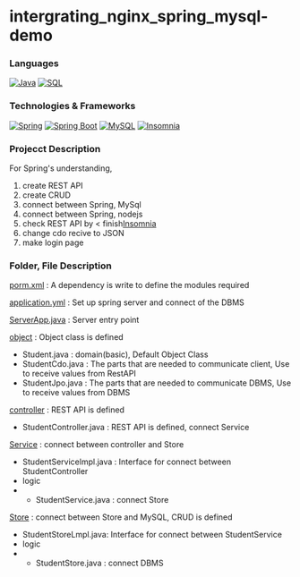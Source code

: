 # intergrating_nginx_spring_mysql-demo
### Languages
[![Java](https://img.shields.io/badge/Java-black?style=for-the-badge&logo=java)](https://github.com/parkgeounyoung/intergrating_nginx_spring_mysql-demo)
[![SQL](https://img.shields.io/badge/SQL-black?style=for-the-badge&logo=sql)](https://github.com/parkgeounyoung/intergrating_nginx_spring_mysql-demo)

### Technologies & Frameworks
[![Spring](https://img.shields.io/badge/spring-black?style=for-the-badge&logo=spring)](https://spring.io/)
[![Spring Boot](https://img.shields.io/badge/springboot-black?style=for-the-badge&logo=springboot)](https://spring.io/projects/spring-boot)
[![MySQL](https://img.shields.io/badge/MySQL-black?style=for-the-badge&logo=MySQL)](https://www.mysql.com/)
[![Insomnia](https://img.shields.io/badge/insomnia-black?style=for-the-badge&logo=insomnia)](https://insomnia.rest/)

### Projecct Description
For Spring's understanding, 
1. create REST API
2. create CRUD
3. connect between Spring, MySql 
4. connect between Spring, nodejs
5. check REST API by < finish[Insomnia](https://www.google.com/search?q=Insomnia&ei=x4dnZPOcBoOAoATR1p3gAw&ved=0ahUKEwiznLf8y4H_AhUDAIgKHVFrBzwQ4dUDCA8&uact=5&oq=Insomnia&gs_lcp=Cgxnd3Mtd2l6LXNlcnAQAzILCAAQgAQQsQMQgwEyBQgAEIAEMgUIABCABDIFCC4QgAQyBQgAEIAEMgUIABCABDILCC4QgAQQxwEQ0QMyBQgAEIAEMggILhCABBDUAjIFCAAQgAQ6BAgAEEdKBAhBGABQtgJYtgJglgZoAHADeACAAXaIAXaSAQMwLjGYAQCgAQKgAQHIAQrAAQE&sclient=gws-wiz-serp)
6. change cdo recive to JSON
7. make login page

### Folder, File Description
[porm.xml](https://github.com/parkgeounyoung/intergrating_nginx_spring_mysql-demo/blob/main/pom.xml) : A dependency is write to define the modules required

[application.yml](https://github.com/parkgeounyoung/intergrating_nginx_spring_mysql-demo/blob/main/src/main/resources/application.yml) : Set up spring server  and  connect of the DBMS

[ServerApp.java](https://github.com/parkgeounyoung/intergrating_nginx_spring_mysql-demo/blob/main/src/main/java/student/ServerApp.java) : Server entry point

[object](https://github.com/parkgeounyoung/intergrating_nginx_spring_mysql-demo/tree/main/src/main/java/student/object) : Object class is defined
- Student.java : domain(basic), Default Object Class
- StudentCdo.java : The parts that are needed to communicate client, Use to receive values from RestAPI
- StudentJpo.java : The parts that are needed to communicate DBMS, Use to receive values from DBMS

[controller](https://github.com/parkgeounyoung/intergrating_nginx_spring_mysql-demo/tree/main/src/main/java/student/controller) : REST API is defined
- StudentController.java : REST API is defined, connect Service

[Service](https://github.com/parkgeounyoung/intergrating_nginx_spring_mysql-demo/tree/main/src/main/java/student/Service) : connect between controller and Store
- StudentServicelmpl.java : Interface for connect between StudentController
- logic 
- - StudentService.java : connect Store

[Store](https://github.com/parkgeounyoung/intergrating_nginx_spring_mysql-demo/tree/main/src/main/java/student/Store) : connect between Store and MySQL,  CRUD is defined
- StudentStoreLmpl.java: Interface for connect between StudentService
- logic
- - StudentStore.java : connect DBMS

          
